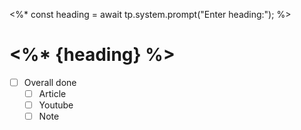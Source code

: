 <%*
const heading = await tp.system.prompt("Enter heading:");
%>
# <%* {heading} %>

- [ ] Overall done
  - [ ] Article
  - [ ] Youtube
  - [ ] Note

